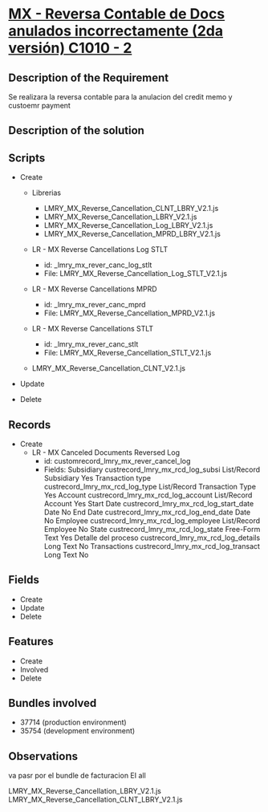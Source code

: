 # [MX - Reversa Contable de Docs anulados incorrectamente (2da versión) C1010 - 2](https://docs.google.com/document/d/153LO2A7RervBt7Hn1hrgDwuAZyc2SxwPr-XQuU6sIHg/edit)


## Description of the Requirement

Se realizara la reversa contable para la anulacion del credit memo y custoemr payment

## Description of the solution


## Scripts
+ Create

    + Librerias
        + LMRY_MX_Reverse_Cancellation_CLNT_LBRY_V2.1.js
        + LMRY_MX_Reverse_Cancellation_LBRY_V2.1.js
        + LMRY_MX_Reverse_Cancellation_Log_LBRY_V2.1.js
        + LMRY_MX_Reverse_Cancellation_MPRD_LBRY_V2.1.js

    + LR - MX Reverse Cancellations Log STLT
        + id: _lmry_mx_rever_canc_log_stlt
        + File: LMRY_MX_Reverse_Cancellation_Log_STLT_V2.1.js

    + LR - MX Reverse Cancellations MPRD
        + id: _lmry_mx_rever_canc_mprd
        + File: LMRY_MX_Reverse_Cancellation_MPRD_V2.1.js

    + LR - MX Reverse Cancellations STLT
        + id: _lmry_mx_rever_canc_stlt
        + File: LMRY_MX_Reverse_Cancellation_STLT_V2.1.js

    + LMRY_MX_Reverse_Cancellation_CLNT_V2.1.js

+ Update

+ Delete

## Records
+ Create
    + LR - MX Canceled Documents Reversed Log
        + id: customrecord_lmry_mx_rever_cancel_log
        + Fields:
            Subsidiary	        custrecord_lmry_mx_rcd_log_subsi	    List/Record	Subsidiary	 	        Yes
 	        Transaction type	custrecord_lmry_mx_rcd_log_type	        List/Record	Transaction Type	 	Yes
 	        Account	            custrecord_lmry_mx_rcd_log_account	    List/Record	Account	 	            Yes
 	        Start Date	        custrecord_lmry_mx_rcd_log_start_date	Date	 	 	                    No
 	        End Date	        custrecord_lmry_mx_rcd_log_end_date	    Date	 	 	                    No
 	        Employee	        custrecord_lmry_mx_rcd_log_employee	    List/Record	Employee	 	        No
 	        State	            custrecord_lmry_mx_rcd_log_state	    Free-Form Text	 	 	            Yes
 	        Detalle del proceso	custrecord_lmry_mx_rcd_log_details	    Long Text	 	 	                No
 	        Transactions	    custrecord_lmry_mx_rcd_log_transact	    Long Text	 	 	                No

## Fields
+ Create
+ Update 
+ Delete

## Features
+ Create
+ Involved
+ Delete

## Bundles involved
+ 37714 (production environment)
+ 35754 (development environment)

## Observations

va pasr por el bundle de facturacion EI all


LMRY_MX_Reverse_Cancellation_LBRY_V2.1.js
LMRY_MX_Reverse_Cancellation_CLNT_LBRY_V2.1.js
























